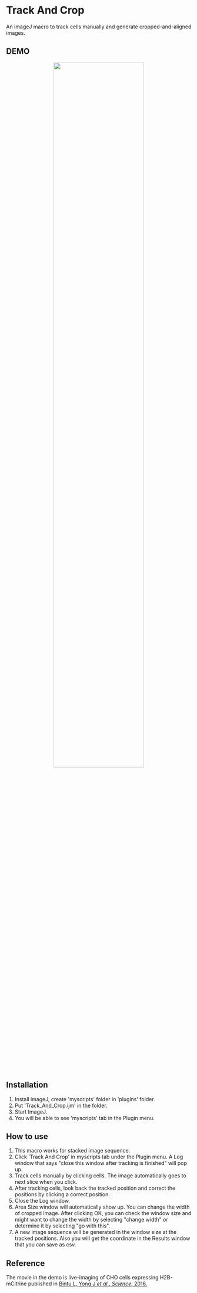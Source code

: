 # Track And Crop
An imageJ macro to track cells manually and generate cropped-and-aligned images.  

## DEMO
<div align="center">
<img src="https://user-images.githubusercontent.com/40162543/46203583-3a25ea80-c355-11e8-8b0d-37e3e36d5a5b.gif" width="70%">
</div>

## Installation
1. Install imageJ, create 'myscripts' folder in 'plugins' folder.
2. Put 'Track_And_Crop.ijm' in the folder.
3. Start ImageJ.
4. You will be able to see 'myscripts' tab in the Plugin menu. 

## How to use
1. This macro works for stacked image sequence.  
2. Click 'Track And Crop' in myscripts tab under the Plugin menu.  A Log window that says "close this window after tracking is finished" will pop up.  
3. Track cells manually by clicking cells.  The image automatically goes to next slice when you click.  
4. After tracking cells, look back the tracked position and correct the positions by clicking a correct position.  
5.  Close the Log window.  
6. Area Size window will automatically show up.  You can change the width of cropped image.  After clicking OK, you can check the window size and might want to change the width by selecting "change width" or determine it by selecting "go with this".  
7. A new image sequence will be generated in the window size at the tracked positions.  Also you will get the coordinate in the Results window that you can save as csv.  

## Reference  
The movie in the demo is live-imaging of CHO cells expressing H2B-mCitrine published in [Bintu L, Yong J *et al.*, *Science*, 2016.](https://science.sciencemag.org/content/351/6274/720)